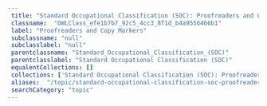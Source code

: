 ```yaml
--- 
 title: "Standard Occupational Classification (SOC): Proofreaders and Copy Markers" 
 classname:  "OWLClass_efe1b7b7_92c5_4cc3_8f1d_b4a9556466b1" 
 label: "Proofreaders and Copy Markers" 
 subclassname: "null" 
 subclasslabel: "null" 
 parentclassname: "Standard_Occupational_Classification_(SOC)" 
 parentclasslabel: "Standard Occupational Classification (SOC)" 
 equalentCollections: [] 
 collections: ['Standard Occupational Classification (SOC): Proofreaders and Copy Markers']
 aliases:  "/topic/standard-occupational-classification-soc-proofreaders-and-copy-markers"  
 searchCategory: "topic" 
---
```

